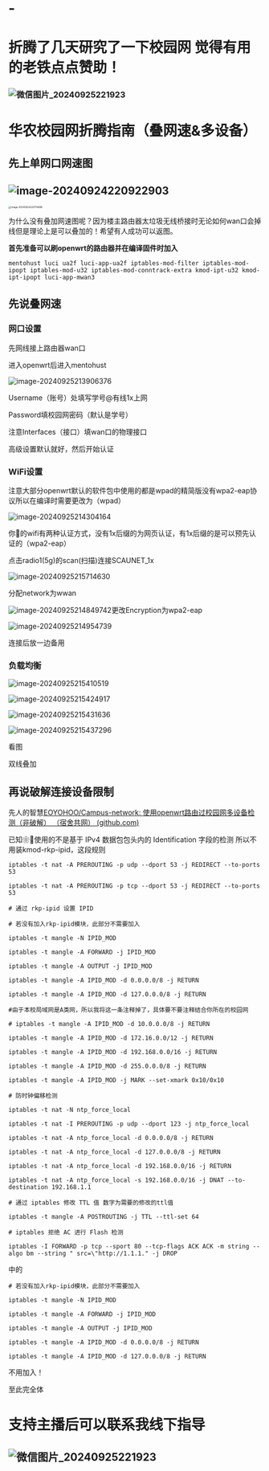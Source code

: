 # -
# 折腾了几天研究了一下校园网 觉得有用的老铁点点赞助！
### ![微信图片_20240925221923](微信图片_20240925221923.jpg)
# 华农校园网折腾指南（叠网速&多设备）

## 先上单网口网速图

## ![image-20240924220922903](image-20240924220922903.png)

<img src="image-20240924220714886.png" alt="image-20240924220714886" style="zoom:33%;" />

为什么没有叠加网速图呢？因为楼主路由器太垃圾无线桥接时无论如何wan口会掉线但是理论上是可以叠加的！希望有人成功可以返图。

**首先准备可以刷openwrt的路由器并在编译固件时加入**

```
mentohust luci ua2f luci-app-ua2f iptables-mod-filter iptables-mod-ipopt iptables-mod-u32 iptables-mod-conntrack-extra kmod-ipt-u32 kmod-ipt-ipopt luci-app-mwan3
```

## 先说叠网速

### 网口设置

先网线接上路由器wan口

进入openwrt后进入mentohust

![image-20240925213906376](image-20240925213906376.png)

Username（账号）处填写学号@有线1x上网

Password填校园网密码（默认是学号）

注意Interfaces（接口）填wan口的物理接口

高级设置默认就好，然后开始认证

### WiFi设置

注意大部分openwrt默认的软件包中使用的都是wpad的精简版没有wpa2-eap协议所以在编译时需要更改为（wpad）

![image-20240925214304164](image-20240925214304164.png)

你🐉的wifi有两种认证方式，没有1x后缀的为网页认证，有1x后缀的是可以预先认证的（wpa2-eap）

点击radio1(5g)的scan(扫描)连接SCAUNET_1x

![image-20240925215714630](image-20240925215714630.png)

分配network为wwan

![image-20240925214849742](image-20240925214849742.png)更改Encryption为wpa2-eap

![image-20240925214954739](image-20240925214954739.png)

连接后放一边备用

### 负载均衡

![image-20240925215410519](image-20240925215410519.png)

![image-20240925215424917](image-20240925215424917.png)

![image-20240925215431636](image-20240925215431636.png)

![image-20240925215437296](image-20240925215437296.png)

看图

双线叠加



## 再说破解连接设备限制

先人的智慧[EOYOHOO/Campus-network: 使用openwrt路由过校园网多设备检测（非破解） （宿舍共网） (github.com)](https://github.com/EOYOHOO/Campus-network?tab=readme-ov-file)

已知❀🐉使用的不是基于 IPv4 数据包包头内的 Identification 字段的检测 所以不用装kmod-rkp-ipid，这段规则

```
iptables -t nat -A PREROUTING -p udp --dport 53 -j REDIRECT --to-ports 53

iptables -t nat -A PREROUTING -p tcp --dport 53 -j REDIRECT --to-ports 53

# 通过 rkp-ipid 设置 IPID

# 若没有加入rkp-ipid模块，此部分不需要加入

iptables -t mangle -N IPID_MOD

iptables -t mangle -A FORWARD -j IPID_MOD

iptables -t mangle -A OUTPUT -j IPID_MOD

iptables -t mangle -A IPID_MOD -d 0.0.0.0/8 -j RETURN

iptables -t mangle -A IPID_MOD -d 127.0.0.0/8 -j RETURN

#由于本校局域网是A类网，所以我将这一条注释掉了，具体要不要注释结合你所在的校园网

# iptables -t mangle -A IPID_MOD -d 10.0.0.0/8 -j RETURN

iptables -t mangle -A IPID_MOD -d 172.16.0.0/12 -j RETURN

iptables -t mangle -A IPID_MOD -d 192.168.0.0/16 -j RETURN

iptables -t mangle -A IPID_MOD -d 255.0.0.0/8 -j RETURN

iptables -t mangle -A IPID_MOD -j MARK --set-xmark 0x10/0x10

# 防时钟偏移检测

iptables -t nat -N ntp_force_local

iptables -t nat -I PREROUTING -p udp --dport 123 -j ntp_force_local

iptables -t nat -A ntp_force_local -d 0.0.0.0/8 -j RETURN

iptables -t nat -A ntp_force_local -d 127.0.0.0/8 -j RETURN

iptables -t nat -A ntp_force_local -d 192.168.0.0/16 -j RETURN

iptables -t nat -A ntp_force_local -s 192.168.0.0/16 -j DNAT --to-destination 192.168.1.1

# 通过 iptables 修改 TTL 值 数字为需要的修改的ttl值

iptables -t mangle -A POSTROUTING -j TTL --ttl-set 64

# iptables 拒绝 AC 进行 Flash 检测

iptables -I FORWARD -p tcp --sport 80 --tcp-flags ACK ACK -m string --algo bm --string " src=\"http://1.1.1." -j DROP
```

中的

```
# 若没有加入rkp-ipid模块，此部分不需要加入

iptables -t mangle -N IPID_MOD

iptables -t mangle -A FORWARD -j IPID_MOD

iptables -t mangle -A OUTPUT -j IPID_MOD

iptables -t mangle -A IPID_MOD -d 0.0.0.0/8 -j RETURN

iptables -t mangle -A IPID_MOD -d 127.0.0.0/8 -j RETURN
```

不用加入！

至此完全体

# 支持主播后可以联系我线下指导
## ![微信图片_20240925221923](微信图片_20240925221923.jpg)
